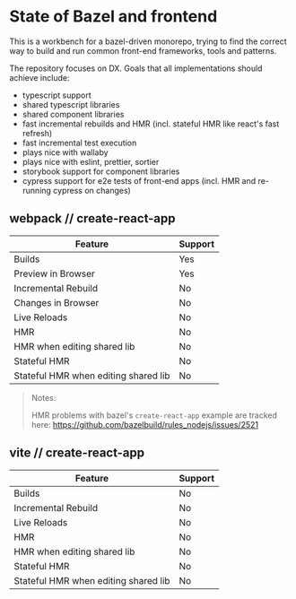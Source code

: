 # State of Bazel and frontend

This is a workbench for a bazel-driven monorepo, trying to find the correct way to build and run common front-end frameworks, tools and patterns.

The repository focuses on DX. Goals that all implementations should achieve include:

 - typescript support
 - shared typescript libraries
 - shared component libraries
 - fast incremental rebuilds and HMR (incl. stateful HMR like react's fast refresh)
 - fast incremental test execution
 - plays nice with wallaby
 - plays nice with eslint, prettier, sortier
 - storybook support for component libraries
 - cypress support for e2e tests of front-end apps (incl. HMR and re-running cypress on changes)

## webpack // create-react-app

| Feature | Support |
|----|---|
| Builds | Yes |
| Preview in Browser | Yes |
| Incremental Rebuild |  No |
| Changes in Browser | No |
| Live Reloads | No |
| HMR | No |
| HMR when editing shared lib | No |
| Stateful HMR | No |
| Stateful HMR when editing shared lib | No |
 
>Notes:
>
>HMR problems with bazel's `create-react-app` example are tracked here:
>https://github.com/bazelbuild/rules_nodejs/issues/2521


## vite // create-react-app

| Feature | Support |
|----|---|
| Builds | No |
| Incremental Rebuild |  No |
| Live Reloads | No |
| HMR | No |
| HMR when editing shared lib | No |
| Stateful HMR | No |
| Stateful HMR when editing shared lib | No |


